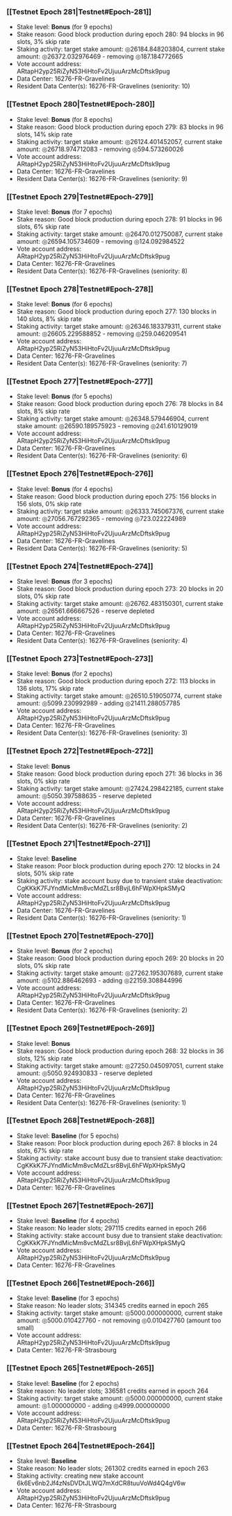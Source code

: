 ### [[Testnet Epoch 281|Testnet#Epoch-281]]
* Stake level: **Bonus** (for 9 epochs)
* Stake reason: Good block production during epoch 280: 94 blocks in 96 slots, 3% skip rate
* Staking activity: target stake amount: ◎26184.848203804, current stake amount: ◎26372.032976469 - removing ◎187.184772665
* Vote account address: ARtapH2yp25RiZyN53HiHtoFv2UjuuArzMcDftsk9pug
* Data Center: 16276-FR-Gravelines
* Resident Data Center(s): 16276-FR-Gravelines (seniority: 10)
### [[Testnet Epoch 280|Testnet#Epoch-280]]
* Stake level: **Bonus** (for 8 epochs)
* Stake reason: Good block production during epoch 279: 83 blocks in 96 slots, 14% skip rate
* Staking activity: target stake amount: ◎26124.401452057, current stake amount: ◎26718.974712083 - removing ◎594.573260026
* Vote account address: ARtapH2yp25RiZyN53HiHtoFv2UjuuArzMcDftsk9pug
* Data Center: 16276-FR-Gravelines
* Resident Data Center(s): 16276-FR-Gravelines (seniority: 9)
### [[Testnet Epoch 279|Testnet#Epoch-279]]
* Stake level: **Bonus** (for 7 epochs)
* Stake reason: Good block production during epoch 278: 91 blocks in 96 slots, 6% skip rate
* Staking activity: target stake amount: ◎26470.012750087, current stake amount: ◎26594.105734609 - removing ◎124.092984522
* Vote account address: ARtapH2yp25RiZyN53HiHtoFv2UjuuArzMcDftsk9pug
* Data Center: 16276-FR-Gravelines
* Resident Data Center(s): 16276-FR-Gravelines (seniority: 8)
### [[Testnet Epoch 278|Testnet#Epoch-278]]
* Stake level: **Bonus** (for 6 epochs)
* Stake reason: Good block production during epoch 277: 130 blocks in 140 slots, 8% skip rate
* Staking activity: target stake amount: ◎26346.183379311, current stake amount: ◎26605.229588852 - removing ◎259.046209541
* Vote account address: ARtapH2yp25RiZyN53HiHtoFv2UjuuArzMcDftsk9pug
* Data Center: 16276-FR-Gravelines
* Resident Data Center(s): 16276-FR-Gravelines (seniority: 7)
### [[Testnet Epoch 277|Testnet#Epoch-277]]
* Stake level: **Bonus** (for 5 epochs)
* Stake reason: Good block production during epoch 276: 78 blocks in 84 slots, 8% skip rate
* Staking activity: target stake amount: ◎26348.579446904, current stake amount: ◎26590.189575923 - removing ◎241.610129019
* Vote account address: ARtapH2yp25RiZyN53HiHtoFv2UjuuArzMcDftsk9pug
* Data Center: 16276-FR-Gravelines
* Resident Data Center(s): 16276-FR-Gravelines (seniority: 6)
### [[Testnet Epoch 276|Testnet#Epoch-276]]
* Stake level: **Bonus** (for 4 epochs)
* Stake reason: Good block production during epoch 275: 156 blocks in 156 slots, 0% skip rate
* Staking activity: target stake amount: ◎26333.745067376, current stake amount: ◎27056.767292365 - removing ◎723.022224989
* Vote account address: ARtapH2yp25RiZyN53HiHtoFv2UjuuArzMcDftsk9pug
* Data Center: 16276-FR-Gravelines
* Resident Data Center(s): 16276-FR-Gravelines (seniority: 5)
### [[Testnet Epoch 274|Testnet#Epoch-274]]
* Stake level: **Bonus** (for 3 epochs)
* Stake reason: Good block production during epoch 273: 20 blocks in 20 slots, 0% skip rate
* Staking activity: target stake amount: ◎26762.483150301, current stake amount: ◎26561.666667526 - reserve depleted
* Vote account address: ARtapH2yp25RiZyN53HiHtoFv2UjuuArzMcDftsk9pug
* Data Center: 16276-FR-Gravelines
* Resident Data Center(s): 16276-FR-Gravelines (seniority: 4)
### [[Testnet Epoch 273|Testnet#Epoch-273]]
* Stake level: **Bonus** (for 2 epochs)
* Stake reason: Good block production during epoch 272: 113 blocks in 136 slots, 17% skip rate
* Staking activity: target stake amount: ◎26510.519050774, current stake amount: ◎5099.230992989 - adding ◎21411.288057785
* Vote account address: ARtapH2yp25RiZyN53HiHtoFv2UjuuArzMcDftsk9pug
* Data Center: 16276-FR-Gravelines
* Resident Data Center(s): 16276-FR-Gravelines (seniority: 3)
### [[Testnet Epoch 272|Testnet#Epoch-272]]
* Stake level: **Bonus**
* Stake reason: Good block production during epoch 271: 36 blocks in 36 slots, 0% skip rate
* Staking activity: target stake amount: ◎27424.298422185, current stake amount: ◎5050.397588635 - reserve depleted
* Vote account address: ARtapH2yp25RiZyN53HiHtoFv2UjuuArzMcDftsk9pug
* Data Center: 16276-FR-Gravelines
* Resident Data Center(s): 16276-FR-Gravelines (seniority: 2)
### [[Testnet Epoch 271|Testnet#Epoch-271]]
* Stake level: **Baseline**
* Stake reason: Poor block production during epoch 270: 12 blocks in 24 slots, 50% skip rate
* Staking activity: stake account busy due to transient stake deactivation: CgKKkK7FJYndMicMm8vcMdZLsr8BvjL6hFWpXHpkSMyQ
* Vote account address: ARtapH2yp25RiZyN53HiHtoFv2UjuuArzMcDftsk9pug
* Data Center: 16276-FR-Gravelines
* Resident Data Center(s): 16276-FR-Gravelines (seniority: 1)
### [[Testnet Epoch 270|Testnet#Epoch-270]]
* Stake level: **Bonus** (for 2 epochs)
* Stake reason: Good block production during epoch 269: 20 blocks in 20 slots, 0% skip rate
* Staking activity: target stake amount: ◎27262.195307689, current stake amount: ◎5102.886462693 - adding ◎22159.308844996
* Vote account address: ARtapH2yp25RiZyN53HiHtoFv2UjuuArzMcDftsk9pug
* Data Center: 16276-FR-Gravelines
* Resident Data Center(s): 16276-FR-Gravelines (seniority: 2)
### [[Testnet Epoch 269|Testnet#Epoch-269]]
* Stake level: **Bonus**
* Stake reason: Good block production during epoch 268: 32 blocks in 36 slots, 12% skip rate
* Staking activity: target stake amount: ◎27250.045097051, current stake amount: ◎5050.924930833 - reserve depleted
* Vote account address: ARtapH2yp25RiZyN53HiHtoFv2UjuuArzMcDftsk9pug
* Data Center: 16276-FR-Gravelines
* Resident Data Center(s): 16276-FR-Gravelines (seniority: 1)
### [[Testnet Epoch 268|Testnet#Epoch-268]]
* Stake level: **Baseline** (for 5 epochs)
* Stake reason: Poor block production during epoch 267: 8 blocks in 24 slots, 67% skip rate
* Staking activity: stake account busy due to transient stake deactivation: CgKKkK7FJYndMicMm8vcMdZLsr8BvjL6hFWpXHpkSMyQ
* Vote account address: ARtapH2yp25RiZyN53HiHtoFv2UjuuArzMcDftsk9pug
* Data Center: 16276-FR-Gravelines
### [[Testnet Epoch 267|Testnet#Epoch-267]]
* Stake level: **Baseline** (for 4 epochs)
* Stake reason: No leader slots; 297115 credits earned in epoch 266
* Staking activity: stake account busy due to transient stake deactivation: CgKKkK7FJYndMicMm8vcMdZLsr8BvjL6hFWpXHpkSMyQ
* Vote account address: ARtapH2yp25RiZyN53HiHtoFv2UjuuArzMcDftsk9pug
* Data Center: 16276-FR-Gravelines
### [[Testnet Epoch 266|Testnet#Epoch-266]]
* Stake level: **Baseline** (for 3 epochs)
* Stake reason: No leader slots; 314345 credits earned in epoch 265
* Staking activity: target stake amount: ◎5000.000000000, current stake amount: ◎5000.010427760 - not removing ◎0.010427760 (amount too small)
* Vote account address: ARtapH2yp25RiZyN53HiHtoFv2UjuuArzMcDftsk9pug
* Data Center: 16276-FR-Strasbourg
### [[Testnet Epoch 265|Testnet#Epoch-265]]
* Stake level: **Baseline** (for 2 epochs)
* Stake reason: No leader slots; 336581 credits earned in epoch 264
* Staking activity: target stake amount: ◎5000.000000000, current stake amount: ◎1.000000000 - adding ◎4999.000000000
* Vote account address: ARtapH2yp25RiZyN53HiHtoFv2UjuuArzMcDftsk9pug
* Data Center: 16276-FR-Strasbourg
### [[Testnet Epoch 264|Testnet#Epoch-264]]
* Stake level: **Baseline**
* Stake reason: No leader slots; 261302 credits earned in epoch 263
* Staking activity: creating new stake account 6k6Ev6nb2Jf4zNsDVDtJLWQ7mXdCR8tuuVoWd4Q4gV6w
* Vote account address: ARtapH2yp25RiZyN53HiHtoFv2UjuuArzMcDftsk9pug
* Data Center: 16276-FR-Strasbourg